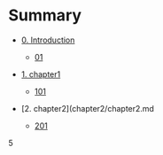 # Summary

* [0. Introduction](README.md)
	* [01](01.md)

* [1. chapter1](chapter1/chapter1.md)
	* [101](101.md)

* [2. chapter2](chapter2/chapter2.md
	* [201](101.md)

5



